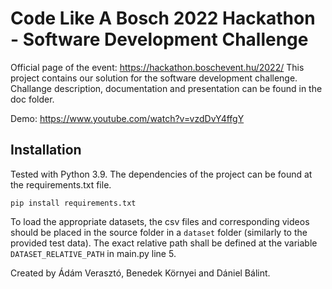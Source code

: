# Code Like A Bosch 2022 Hackathon - Software Development Challenge

Official page of the event: https://hackathon.boschevent.hu/2022/
This project contains our solution for the software development challenge.
Challange description, documentation and presentation can be found in the doc folder. 

Demo: https://www.youtube.com/watch?v=vzdDvY4ffgY

## Installation

Tested with Python 3.9. The dependencies of the project can be found at the requirements.txt file.

`pip install requirements.txt`

To load the appropriate datasets, the csv files and corresponding videos should be placed in the source folder in a
`dataset` folder (similarly to the provided test data). The exact relative path shall be defined at the variable
`DATASET_RELATIVE_PATH` in main.py line 5.

Created by Ádám Verasztó, Benedek Környei and Dániel Bálint.

